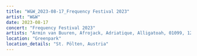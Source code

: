 ```yaml
---
title: "W&W_2023-08-17_Frequency Festival 2023"
artist: "W&W"
date: 2023-08-17
concert: "Frequency Festival 2023"
artists: "Armin van Buuren, Afrojack, Adriatique, Alligatoah, 01099, 12th Planet"
location: "Greenpark"
location_details: "St. Pölten, Austria"
---
```

